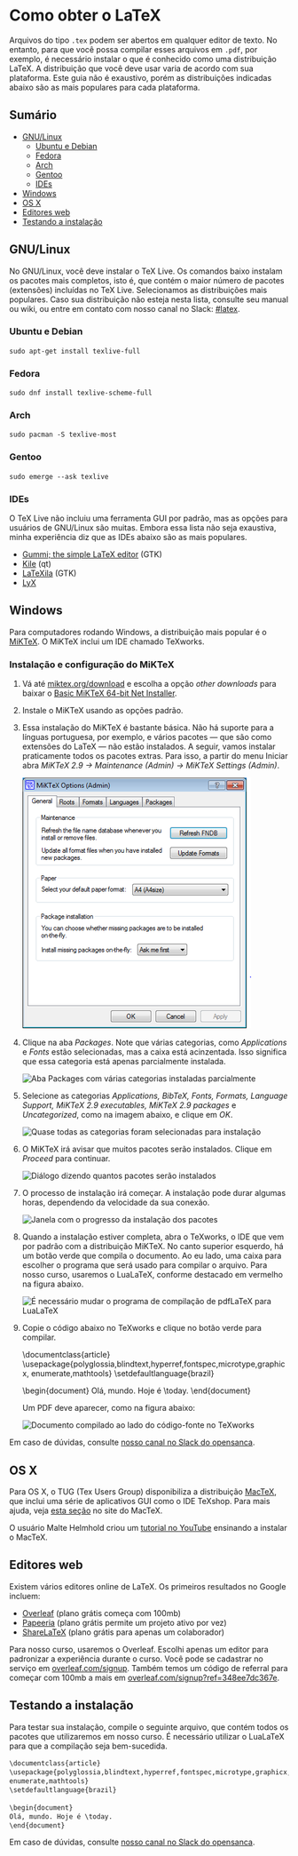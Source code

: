 # Como obter o LaTeX

Arquivos do tipo `.tex` podem ser abertos em qualquer editor de texto. No
entanto, para que você possa compilar esses arquivos em `.pdf`, por exemplo, é
necessário instalar o que é conhecido como uma distribuição LaTeX. A
distribuição que você deve usar varia de acordo com sua plataforma. Este guia
não é exaustivo, porém as distribuições indicadas abaixo são as mais populares
para cada plataforma.

## Sumário

- [GNU/Linux](#gnulinux)
  - [Ubuntu e Debian](#ubuntu-e-debian)
  - [Fedora](#fedora)
  - [Arch](#arch)
  - [Gentoo](#gentoo)
  - [IDEs](#ides)
- [Windows](#windows)
- [OS X](#os-x)
- [Editores web](#editores-web)
- [Testando a instalação](#testando-a-instalação)

## GNU/Linux

No GNU/Linux, você deve instalar o TeX Live. Os comandos baixo instalam os
pacotes mais completos, isto é, que contém o maior número de pacotes
(extensões) incluídas no TeX Live. Selecionamos as distribuições mais
populares. Caso sua distribuição não esteja nesta lista, consulte seu manual ou
wiki, ou entre em contato com nosso canal no Slack:
[#latex](https://opensanca.slack.com/archives/latex).

### Ubuntu e Debian

    sudo apt-get install texlive-full

### Fedora

    sudo dnf install texlive-scheme-full

### Arch

    sudo pacman -S texlive-most

### Gentoo

    sudo emerge --ask texlive

### IDEs

O TeX Live não incluiu uma ferramenta GUI por padrão, mas as opções para
usuários de GNU/Linux são muitas. Embora essa lista não seja exaustiva, minha
experiência diz que as IDEs abaixo são as mais populares.

- [Gummi; the simple LaTeX editor](https://github.com/alexandervdm/gummi) (GTK)
- [Kile](http://kile.sourceforge.net/) (qt)
- [LaTeXila](https://wiki.gnome.org/Apps/LaTeXila) (GTK)
- [LyX](http://www.lyx.org/)

## Windows

Para computadores rodando Windows, a distribuição mais popular é o
[MiKTeX](http://miktex.org/). O MiKTeX inclui um IDE chamado TeXworks.

### Instalação e configuração do MiKTeX

1. Vá até [miktex.org/download](http://miktex.org/download) e escolha a opção
   _other downloads_ para baixar o [Basic MiKTeX 64-bit Net
   Installer](http://mirrors.ctan.org/systems/win32/miktex/setup/basic-miktex-2.9.5997-x64.exe).

2. Instale o MiKTeX usando as opções padrão.

3. Essa instalação do MiKTeX é bastante básica. Não há suporte para a línguas
   portuguesa, por exemplo, e vários pacotes — que são como extensões do LaTeX
   — não estão instalados. A seguir, vamos instalar praticamente todos os
   pacotes extras. Para isso, a partir do menu Iniciar abra _MiKTeX 2.9 →
   Maintenance (Admin) → MiKTeX Settings (Admin)_.

   ![Tela inicial do MiKTeX Settings](img/guia-instalacao/miktex-config-1.png
   "Tela inicial do MiKTeX Settings")

4. Clique na aba _Packages_. Note que várias categorias, como _Applications_ e
   _Fonts_ estão selecionadas, mas a caixa está acinzentada. Isso significa que
   essa categoria está apenas parcialmente instalada.

   ![Aba Packages com várias categorias instaladas
   parcialmente](img/guia-instalacao/miktex-config-2.png "Aba Packages com
   várias categorias instaladas parcialmente")

5. Selecione as categorias _Applications, BibTeX, Fonts, Formats, Language
   Support, MiKTeX 2.9 executables, MiKTeX 2.9 packages_ e _Uncategorized_,
   como na imagem abaixo, e clique em _OK_.

   ![Quase todas as categorias foram selecionadas para
   instalação](img/guia-instalacao/miktex-config-3.png "Quase todas as
   categorias foram selecionadas para instalação")

6. O MiKTeX irá avisar que muitos pacotes serão instalados. Clique em _Proceed_
   para continuar.

   ![Diálogo dizendo quantos pacotes serão
   instalados](img/guia-instalacao/miktex-config-4.png "Diálogo dizendo quantos
   pacotes serão instalados")

7. O processo de instalação irá começar. A instalação pode durar algumas horas,
   dependendo da velocidade da sua conexão. 

   ![Janela com o progresso da instalação dos
   pacotes](img/guia-instalacao/miktex-config-5.png "Janela com o progresso da
   instalação dos pacotes")

8. Quando a instalação estiver completa, abra o TeXworks, o IDE que vem por
   padrão com a distribuição MiKTeX. No canto superior esquerdo, há um botão
   verde que compila o documento. Ao eu lado, uma caixa para escolher o
   programa que será usado para compilar o arquivo. Para nosso curso, usaremos
   o LuaLaTeX, conforme destacado em vermelho na figura abaixo.

   ![É necessário mudar o programa de compilação de pdfLaTeX para
   LuaLaTeX](img/guia-instalacao/texworks.png "É necessário mudar o
   programa de compilação de pdfLaTeX para LuaLaTeX")

7. Copie o código abaixo no TeXworks e clique no botão verde para compilar.

    \documentclass{article}
    \usepackage{polyglossia,blindtext,hyperref,fontspec,microtype,graphicx,
    enumerate,mathtools}
    \setdefaultlanguage{brazil}

    \begin{document}
    Olá, mundo. Hoje é \today.
    \end{document}

   Um PDF deve aparecer, como na figura abaixo:

   ![Documento compilado ao lado do código-fonte no
   TeXworks](img/guia-instalacao/compilacao.png "Documento compilado ao
   lado do código-fonte no TeXworks")

Em caso de dúvidas, consulte [nosso canal no Slack do
opensanca](https://opensanca.slack.com/archives/latex).

## OS X

Para OS X, o TUG (Tex Users Group) disponibiliza a distribuição
[MacTeX](https://tug.org/mactex/), que inclui uma série de aplicativos GUI como
o IDE TeXshop. Para mais ajuda, veja [esta
seção](https://www.tug.org/mactex/gettinghelp.html) no site do MacTeX.

O usuário Malte Helmhold criou um [tutorial no
YouTube](https://www.youtube.com/watch?v=WvGQ2Mrhf7g) ensinando a instalar o
MacTeX.

## Editores web

Existem vários editores online de LaTeX. Os primeiros resultados no Google
incluem:

- [Overleaf](https://www.overleaf.com) (plano grátis começa com 100mb)
- [Papeeria](http://papeeria.com/) (plano grátis permite um projeto ativo por
  vez)
- [ShareLaTeX](https://www.sharelatex.com/) (plano grátis para apenas um
  colaborador)

Para nosso curso, usaremos o Overleaf. Escolhi apenas um editor para padronizar
a experiência durante o curso. Você pode se cadastrar no serviço em
[overleaf.com/signup](https://www.overleaf.com/signup). Também temos um código
de referral para começar com 100mb a mais em
[overleaf.com/signup?ref=348ee7dc367e](https://www.overleaf.com/signup?ref=348ee7dc367e).

## Testando a instalação

Para testar sua instalação, compile o seguinte arquivo, que contém todos os
pacotes que utilizaremos em nosso curso. É necessário utilizar o LuaLaTeX para
que a compilação seja bem-sucedida.

    \documentclass{article}
    \usepackage{polyglossia,blindtext,hyperref,fontspec,microtype,graphicx,
    enumerate,mathtools}
    \setdefaultlanguage{brazil}

    \begin{document}
    Olá, mundo. Hoje é \today.
    \end{document}

Em caso de dúvidas, consulte [nosso canal no Slack do
opensanca](https://opensanca.slack.com/archives/latex).

